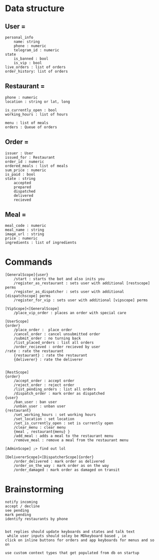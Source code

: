 # Data structure 

## User =
    personal_info 
        name: string
        phone : numeric
        telegram_id : numeric
    state 
        is_banned : bool
        is_vip : bool 
    live_orders : list of orders
    order_history: list of orders

## Restaurant =

    phone : numeric
    location : string or lat, long

    is_currently_open : bool 
    working_hours : list of hours

    menu : list of meals
    orders : Queue of orders


## Order =

    issuer : User
    issued_for : Restaurant
    order_id : numeric
    ordered_meals : list of meals
    sum_price : numeric
    is_paid : bool
    state : string
        accepted
        prepared 
        dispatched
        delivered
        recieved 

## Meal =

    meal_code : numeric
    meal_name : string
    image_url : string
    price : numeric
    ingredients : list of ingredients

# Commands 
    
    [GeneralScope]{user}
        /start : starts the bot and also inits you 
        /register_as_restaurant : sets user with additional [restscope] perms
        /register_as_dispatcher : sets user with additional [dispatchscope] perms
        /register_for_vip : sets user with additional [vipscope] perms

    [VipScope]<[GeneralScope]
        /place_vip_order : places an order with special care

    [UserScope]
    {order}
        /place_order :  place order 
        /cancel_order : cancel unsubmitted order 
        /submit_order : no turning back 
        /list_placed_orders : list all orders 
        /order_recieved : order recieved by user 
    /rate : rate the restaurant
        {restaurant} : rate the restaurant
        {deliverer} : rate the deliverer


    [RestScope]
    {order}
        /accept_order : accept order 
        /reject_order : reject order 
        /list_pending_orders : list all orders 
        /dispatch_order : mark order as dispatched 
    {user}
        /ban_user : ban user
        /unban_user : unban user
    {restaurant}
        /set_working_hours : set working hours
        /set_location : set location
        /set_is_currently_open : set is currently open
        /clear_menu : clear menu
        {meal , restaurant{menu} }
        /add_meal : adds a meal to the restaurant menu 
        /remove_meal : remove a meal from the restaurant menu 

    [AdminScope] ;> find out lol 

    [DelivererScope]<[DispatcherScope]{order}
        /order_delivered : mark order as delivered
        /order_on_the_way : mark order as on the way
        /order_damaged : mark order as damaged on transit 





# Brainstorming 

    notify incoming 
    accept / decline
    see pending 
    mark pending 
    identify restaurants by phone 


    bot replies should update keyboards and states and talk text
     while user inputs should soley be MDkeyboard based , ie 
    click on inline buttons for orders and app keyboards for menus and so on

    use custom context types that get populated from db on startup 
